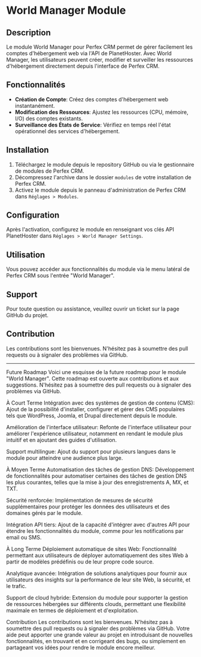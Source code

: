# World Manager Module

## Description

Le module World Manager pour Perfex CRM permet de gérer facilement les comptes d'hébergement web via l'API de PlanetHoster. Avec World Manager, les utilisateurs peuvent créer, modifier et surveiller les ressources d'hébergement directement depuis l'interface de Perfex CRM.

## Fonctionnalités

- **Création de Compte**: Créez des comptes d'hébergement web instantanément.
- **Modification des Ressources**: Ajustez les ressources (CPU, mémoire, I/O) des comptes existants.
- **Surveillance des États de Service**: Vérifiez en temps réel l'état opérationnel des services d'hébergement.

## Installation

1. Téléchargez le module depuis le repository GitHub ou via le gestionnaire de modules de Perfex CRM.
2. Décompressez l'archive dans le dossier `modules` de votre installation de Perfex CRM.
3. Activez le module depuis le panneau d'administration de Perfex CRM dans `Réglages > Modules`.

## Configuration

Après l'activation, configurez le module en renseignant vos clés API PlanetHoster dans `Réglages > World Manager Settings`.

## Utilisation

Vous pouvez accéder aux fonctionnalités du module via le menu latéral de Perfex CRM sous l'entrée "World Manager".

## Support

Pour toute question ou assistance, veuillez ouvrir un ticket sur la page GitHub du projet.

## Contribution

Les contributions sont les bienvenues. N'hésitez pas à soumettre des pull requests ou à signaler des problèmes via GitHub.

---

Future Roadmap
Voici une esquisse de la future roadmap pour le module "World Manager". Cette roadmap est ouverte aux contributions et aux suggestions. N'hésitez pas à soumettre des pull requests ou à signaler des problèmes via GitHub.

À Court Terme
Intégration avec des systèmes de gestion de contenu (CMS): Ajout de la possibilité d'installer, configurer et gérer des CMS populaires tels que WordPress, Joomla, et Drupal directement depuis le module.

Amélioration de l'interface utilisateur: Refonte de l'interface utilisateur pour améliorer l'expérience utilisateur, notamment en rendant le module plus intuitif et en ajoutant des guides d'utilisation.

Support multilingue: Ajout du support pour plusieurs langues dans le module pour atteindre une audience plus large.

À Moyen Terme
Automatisation des tâches de gestion DNS: Développement de fonctionnalités pour automatiser certaines des tâches de gestion DNS les plus courantes, telles que la mise à jour des enregistrements A, MX, et TXT.

Sécurité renforcée: Implémentation de mesures de sécurité supplémentaires pour protéger les données des utilisateurs et des domaines gérés par le module.

Intégration API tiers: Ajout de la capacité d'intégrer avec d'autres API pour étendre les fonctionnalités du module, comme pour les notifications par email ou SMS.

À Long Terme
Déploiement automatique de sites Web: Fonctionnalité permettant aux utilisateurs de déployer automatiquement des sites Web à partir de modèles prédéfinis ou de leur propre code source.

Analytique avancée: Intégration de solutions analytiques pour fournir aux utilisateurs des insights sur la performance de leur site Web, la sécurité, et le trafic.

Support de cloud hybride: Extension du module pour supporter la gestion de ressources hébergées sur différents clouds, permettant une flexibilité maximale en termes de déploiement et d'exploitation.

Contribution
Les contributions sont les bienvenues. N'hésitez pas à soumettre des pull requests ou à signaler des problèmes via GitHub. Votre aide peut apporter une grande valeur au projet en introduisant de nouvelles fonctionnalités, en trouvant et en corrigeant des bugs, ou simplement en partageant vos idées pour rendre le module encore meilleur.
